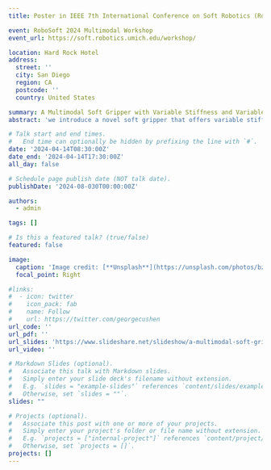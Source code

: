 ```yaml
---
title: Poster in IEEE 7th International Conference on Soft Robotics (RoboSoft 2024) 

event: RoboSoft 2024 Multimodal Workshop
event_url: https://soft.robotics.umich.edu/workshop/

location: Hard Rock Hotel
address:
  street: ''
  city: San Diego
  region: CA
  postcode: ''
  country: United States

summary: A Multimodal Soft Gripper with Variable Stiffness and Variable Gripping Range Based on MASH Actuator.
abstract: 'we introduce a novel soft gripper that offers variable stiffness, an adjustable gripping range, and multifunctionality. The MASH actuator based soft gripper can expand its gripping range up to threefold compared to the original configuration and ensures secure grip by enhancing stiffness when handling heavy objects. Moreover, it supports multitasking gripping through specific gripping strategy control.'

# Talk start and end times.
#   End time can optionally be hidden by prefixing the line with `#`.
date: '2024-04-14T08:30:00Z'
date_end: '2024-04-14T17:30:00Z'
all_day: false

# Schedule page publish date (NOT talk date).
publishDate: '2024-08-030T00:00:00Z'

authors:
  - admin

tags: []

# Is this a featured talk? (true/false)
featured: false

image:
  caption: 'Image credit: [**Unsplash**](https://unsplash.com/photos/bzdhc5b3Bxs)'
  focal_point: Right

#links:
#  - icon: twitter
#    icon_pack: fab
#    name: Follow
#    url: https://twitter.com/georgecushen
url_code: ''
url_pdf: ''
url_slides: 'https://www.slideshare.net/slideshow/a-multimodal-soft-gripper-with-vari-pptx/271432242'
url_video: ''

# Markdown Slides (optional).
#   Associate this talk with Markdown slides.
#   Simply enter your slide deck's filename without extension.
#   E.g. `slides = "example-slides"` references `content/slides/example-slides.md`.
#   Otherwise, set `slides = ""`.
slides: ""

# Projects (optional).
#   Associate this post with one or more of your projects.
#   Simply enter your project's folder or file name without extension.
#   E.g. `projects = ["internal-project"]` references `content/project/deep-learning/index.md`.
#   Otherwise, set `projects = []`.
projects: []
---
```

